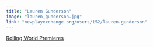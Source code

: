 ```yaml
---
title: "Lauren Gunderson"
image: "lauren_gunderson.jpg"
link: "newplayexchange.org/users/152/lauren-gunderson"
---
```


[Rolling World Premieres](/programs/rolling-world-premieres)